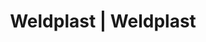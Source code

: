 ---
Link: "file:/Users/vinayakpatel/Downloads/www.weldplast.cz/eshop_products_compare/add/eshop-products-variant115"
product_name: "null"
product_id: "null"
title: "Weldplast | Weldplast"
product_desc: ""
product_specs: ""
product_downloads: ""
href: ""
accessories: ""
similar_products: ""
---